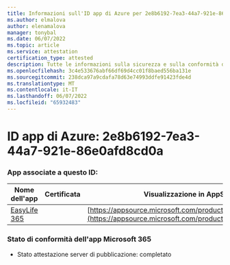```yaml
---
title: Informazioni sull'ID app di Azure per 2e8b6192-7ea3-44a7-921e-86e0afd8cd0a
ms.author: elmalova
author: elenamalova
manager: tonybal
ms.date: 06/07/2022
ms.topic: article
ms.service: attestation
certification_type: attested
description: Tutte le informazioni sulla sicurezza e sulla conformità disponibili per 2e8b6192-7ea3-44a7-921e-86e0afd8cd0a.
ms.openlocfilehash: 3c4e533676abf66df69d4cc01f8baed556ba131e
ms.sourcegitcommit: 238dca97a9cdafa78d63e74993ddfe91423fde4d
ms.translationtype: MT
ms.contentlocale: it-IT
ms.lasthandoff: 06/07/2022
ms.locfileid: "65932483"
---
```

# <a name="azure-app-id-2e8b6192-7ea3-44a7-921e-86e0afd8cd0a"></a>ID app di Azure: 2e8b6192-7ea3-44a7-921e-86e0afd8cd0a


### <a name="apps-associated-with-this-id"></a>App associate a questo ID:
| **Nome dell'app** | **Certificata** | **Visualizzazione in AppSource** |
|--------------|---------------|-----------------------|
| [EasyLife 365](../forward/WA200003697.md) |  | [https://appsource.microsoft.com/product/office/WA200003697](https://appsource.microsoft.com/product/office/WA200003697) |

### <a name="microsoft-365-app-compliance-status"></a>Stato di conformità dell'app Microsoft 365
- Stato attestazione server di pubblicazione: completato
